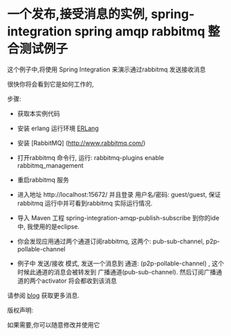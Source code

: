 一个发布,接受消息的实例, spring-integration spring amqp rabbitmq 整合测试例子
=====================================================

这个例子中,将使用 Spring Integration 来演示通过rabbitmq 发送接收消息

很快你将会看到它是如何工作的,

步骤:

* 获取本实例代码
* 安装 erlang 运行环境 [ERLang](http://www.erlang.org/)


* 安装 [RabbitMQ] (http://www.rabbitmq.com/) 
* 打开rabbitmq 命令行, 运行:
	rabbitmq-plugins enable rabbitmq_management
* 重启rabbitmq 服务

* 进入地址 http://localhost:15672/ 并且登录 用户名/密码: guest/guest, 保证rabbitmq 运行中并可看到rabbitmq 实际运行情况.
* 导入 Maven 工程 spring-integration-amqp-publish-subscribe 到你的ide中, 我使用的是eclipse.
* 你会发现应用通过两个通道订阅rabbitmq, 这两个: pub-sub-channel, p2p-pollable-channel
* 例子中 发送/接收 模式, 发送一个消息到 通道: (p2p-pollable-channel) , 这个时候此通道的消息会被转发到 广播通道(pub-sub-channel).
然后订阅广播通道的两个activator 将会都收到该消息

请参阅 [blog](http://krishnasblog.com/2012/10/18/amqp-backed-spring-integration-using-vfabric-rabbitmq/) 获取更多消息.

版权声明:

如果需要,你可以随意修改并使用它
